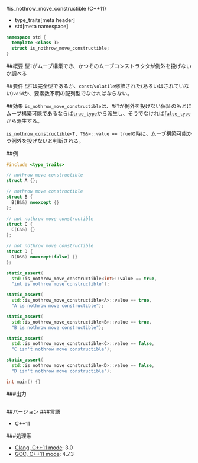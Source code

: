 #is_nothrow_move_constructible (C++11)
* type_traits[meta header]
* std[meta namespace]

```cpp
namespace std {
  template <class T>
  struct is_nothrow_move_constructible;
}
```

##概要
型`T`がムーブ構築でき、かつそのムーブコンストラクタが例外を投げないか調べる


##要件
型`T`は完全型であるか、`const`/`volatile`修飾された(あるいはされていない)`void`か、要素数不明の配列型でなければならない。


##効果
`is_nothrow_move_constructible`は、型`T`が例外を投げない保証のもとにムーブ構築可能であるならば[`true_type`](./integral_constant-true_type-false_type.md)から派生し、そうでなければ[`false_type`](./integral_constant-true_type-false_type.md)から派生する。

[`is_nothrow_constructible`](./is_nothrow_constructible.md)`<T, T&&>::value == true`の時に、ムーブ構築可能かつ例外を投げないと判断される。


##例
```cpp
#include <type_traits>

// nothrow move constructible
struct A {};

// nothrow move constructible
struct B {
  B(B&&) noexcept {}
};

// not nothrow move constructible
struct C {
  C(C&&) {}
};

// not nothrow move constructible
struct D {
  D(D&&) noexcept(false) {}
};

static_assert(
  std::is_nothrow_move_constructible<int>::value == true,
  "int is nothrow move constructible");

static_assert(
  std::is_nothrow_move_constructible<A>::value == true,
  "A is nothrow move constructible");

static_assert(
  std::is_nothrow_move_constructible<B>::value == true,
  "B is nothrow move constructible");

static_assert(
  std::is_nothrow_move_constructible<C>::value == false,
  "C isn't nothrow move constructible");

static_assert(
  std::is_nothrow_move_constructible<D>::value == false,
  "D isn't nothrow move constructible");

int main() {}
```

###出力
```
```

##バージョン
###言語
- C++11

###処理系
- [Clang, C++11 mode](/implementation.md#clang): 3.0
- [GCC, C++11 mode](/implementation.md#gcc): 4.7.3

